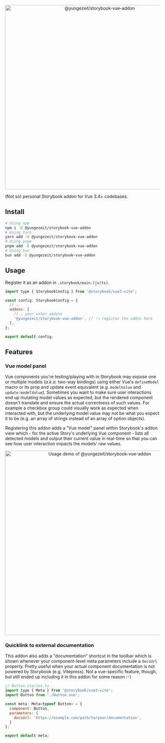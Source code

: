 <p align="center">
  <picture>
    <source media="(prefers-color-scheme: dark)" srcset=https://github.com/yungezeit/storybook-vue-addon/tree/main/images/dark/icon.png">
    <img src=https://github.com/yungezeit/storybook-vue-addon/tree/main/images/light/icon.png" alt="@yungezeit/storybook-vue-addon" width="600" />
  </picture>
</p>

(Not so) personal Storybook addon for Vue 3.4+ codebases.

## Install

```sh
# Using npm
npm i -D @yungezeit/storybook-vue-addon
# Using Yarn
yarn add -D @yungezeit/storybook-vue-addon
# Using pnpm
pnpm add -D @yungezeit/storybook-vue-addon
# Using bun
bun add -D @yungezeit/storybook-vue-addon
```

## Usage

Register it as an addon in `.storybook/main.(js|ts)`.

```js
import type { StorybookConfig } from '@storybook/vue3-vite';

const config: StorybookConfig = {
  // …
  addons: [
    // … your other addons
    '@yungezeit/storybook-vue-addon', // 👈 register the addon here
  ],
};

export default config;
```

## Features

### Vue model panel

Vue components you're testing/playing with in Storybook may expose one or multiple models (_a.k.a._
two-way bindings) using either Vue's `defineModel` macro or its prop and update event equivalent
(e.g. `modelValue` and `update:modelValue`). Sometimes you want to make sure user interactions end
up mutating model values as expected, but the rendered component doesn't translate and ensure the
actual correctness of such values. For example a checkbox group could visually work as expected when
interacted with, but the underlying model value may not be what you expect it to be (e.g. an array
of strings instead of an array of option objects).

Registering this addon adds a "Vue model" panel within Storybook's addon view which - for the active
Story's underlying Vue component - lists all detected models and output their current value in
real-time so that you can see how user interaction impacts the models' raw values.

<p align="center">
  <picture>
    <source media="(prefers-color-scheme: dark)" srcset=https://github.com/yungezeit/storybook-vue-addon/tree/main/images/dark/demo.gif">
    <img src=https://github.com/yungezeit/storybook-vue-addon/tree/main/images/light/demo.gif"" alt="Usage demo of @yungezeit/storybook-vue-addon" width="600" />
  </picture>
</p>

### Quicklink to external documentation

This addon also adds a "documentation" shortcut in the toolbar which is shown whenever your
component-level meta parameters include a `docsUrl` property. Pretty useful when your actual
component documentation is not powered by Storybook (e.g. Vitepress). Not a vue-specific feature,
though, but still ended up including it in this addon for some reason :-)

```js
// Button.stories.ts
import type { Meta } from '@storybook/vue3-vite';
import Button from './Button.vue';

const meta: Meta<typeof Button> = {
  component: Button,
  parameters: {
    docsUrl: 'https://example.com/path/to/your/documentation',
  }
};

export default meta;
```
